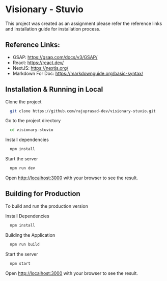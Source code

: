 # Visionary - Stuvio

This project was created as an assignment please refer the reference links and installation guide for installation process.

## Reference Links:

-   GSAP: https://gsap.com/docs/v3/GSAP/
-   React: https://react.dev/
-   NextJS: https://nextjs.org/
-   Markdown For Doc: https://markdownguide.org/basic-syntax/

## Installation & Running in Local

Clone the project

```bash
  git clone https://github.com/rajuprasad-dev/visionary-stuvio.git
```

Go to the project directory

```bash
  cd visionary-stuvio
```

Install dependencies

```bash
  npm install
```

Start the server

```bash
  npm run dev
```

Open [http://localhost:3000](http://localhost:3000) with your browser to see the result.

## Building for Production

To build and run the production version

Install Dependencies

```bash
  npm install
```

Building the Application

```bash
  npm run build
```

Start the server

```bash
  npm start
```

Open [http://localhost:3000](http://localhost:3000) with your browser to see the result.
